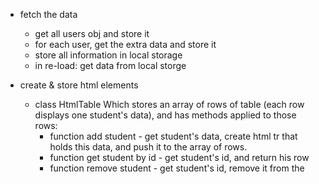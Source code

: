 - fetch the data
  - get all users obj and store it
  - for each user, get the extra data and store it
  - store all information in local storage
  - in re-load: get data from local storge

- create & store html elements 
  - class HtmlTable Which stores an array of rows of table (each row displays one student's data), and has methods applied to those rows:
    - function add student - get student's data, create html tr that holds this data, and push it to the array of rows.
    - function get student by id - get student's id, and return his row
    - function remove student - get student's id, remove it from the 